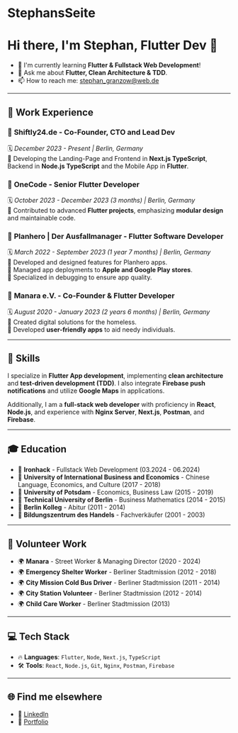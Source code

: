 # StephansSeite

# Hi there, I'm **Stephan**, Flutter Dev 👋

- 🌱 I'm currently learning **Flutter & Fullstack Web Development**!
- 💬 Ask me about **Flutter, Clean Architecture & TDD**.
- 📫 How to reach me: [stephan_granzow@web.de](mailto:stephan_granzow@web.de)

---

## 🚀 **Work Experience**

### 💼 **Shiftly24.de** - Co-Founder, CTO and Lead Dev  
🗓️ *December 2023 - Present | Berlin, Germany*  
🔹 Developing the Landing-Page and Frontend in **Next.js TypeScript**, Backend in **Node.js TypeScript** and the Mobile App in **Flutter**.

### 💼 **OneCode** - Senior Flutter Developer  
🗓️ *October 2023 - December 2023 (3 months) | Berlin, Germany*  
🔹 Contributed to advanced **Flutter projects**, emphasizing **modular design** and maintainable code.

### 💼 **Planhero | Der Ausfallmanager** - Flutter Software Developer  
🗓️ *March 2022 - September 2023 (1 year 7 months) | Berlin, Germany*  
🔹 Developed and designed features for Planhero apps.  
🔹 Managed app deployments to **Apple and Google Play stores**.  
🔹 Specialized in debugging to ensure app quality.

### 💼 **Manara e.V.** - Co-Founder & Flutter Developer  
🗓️ *August 2020 - January 2023 (2 years 6 months) | Berlin, Germany*  
🔹 Created digital solutions for the homeless.  
🔹 Developed **user-friendly apps** to aid needy individuals.

---

## 🔧 **Skills**

I specialize in **Flutter App development**, implementing **clean architecture** and **test-driven development (TDD)**. I also integrate **Firebase push notifications** and utilize **Google Maps** in applications.

Additionally, I am a **full-stack web developer** with proficiency in **React**, **Node.js**, and experience with **Nginx Server**, **Next.js**, **Postman**, and **Firebase**.

---


## 🎓 **Education**

- 🏫 **Ironhack** - Fullstack Web Development (03.2024 - 06.2024)  
- 🏫 **University of International Business and Economics** - Chinese Language, Economics, and Culture (2017 - 2018)  
- 🏫 **University of Potsdam** - Economics, Business Law (2015 - 2019)  
- 🏫 **Technical University of Berlin** - Business Mathematics (2014 - 2015)  
- 🏫 **Berlin Kolleg** - Abitur (2011 - 2014)  
- 🏫 **Bildungszentrum des Handels** - Fachverkäufer (2001 - 2003)

---

## 💪 **Volunteer Work**

- 🌍 **Manara** - Street Worker & Managing Director (2020 - 2024)  
- 🌍 **Emergency Shelter Worker** - Berliner Stadtmission (2012 - 2018)  
- 🌍 **City Mission Cold Bus Driver** - Berliner Stadtmission (2011 - 2014)  
- 🌍 **City Station Volunteer** - Berliner Stadtmission (2012 - 2014)  
- 🌍 **Child Care Worker** - Berliner Stadtmission (2013)

---

## 💻 **Tech Stack**

- 🔥 **Languages**: `Flutter`, `Node`, `Next.js`, `TypeScript`  
- 🛠️ **Tools**: `React`, `Node.js`, `Git`, `Nginx`, `Postman`, `Firebase`

---

## 🌐 **Find me elsewhere**

- 🔗 [LinkedIn](https://www.linkedin.com/in/stephan-g-780016b4)  
- 🔗 [Portfolio](https://www.stephan-granzow.com/)
